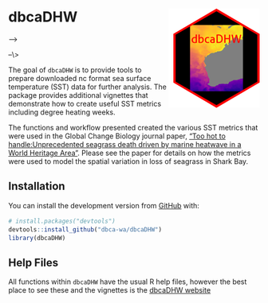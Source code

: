 
<!-- README.md is generated from README.Rmd. Please edit that file -->

# dbcaDHW <img src="man/figures/dbcaDHWlogo2011.png" align="right" style="padding-left:10px;background-color:white;" />

<!-- <!-- badges: start -->

–\>
<!-- [![Project Status: Active â€“ The project has reached a stable, usable state and is being actively developed.](https://www.repostatus.org/badges/latest/active.svg)](https://www.repostatus.org/#active) -->
<!-- [![Lifecycle: stable](https://img.shields.io/badge/lifecycle-stable-brightgreen.svg)](https://www.tidyverse.org/lifecycle/#stable) -->
<!-- [![GitHub issues](https://img.shields.io/github/issues/dbca-wa/rivRmon.svg?style=popout)](https://github.com/dbca-wa/rivRmon/issues/) -->
<!-- [![Last-changedate](https://img.shields.io/github/last-commit/dbca-wa/rivRmon.svg)](https://github.com/dbca-wa/rivRmon/commits/master) -->
<!-- [![Travis build status](https://travis-ci.org/dbca-wa/rivRmon.svg?branch=master)](https://travis-ci.org/dbca-wa/rivRmon) -->
<!-- [![AppVeyor build status](https://ci.appveyor.com/api/projects/status/github/dbca-wa/rivRmon?branch=master&svg=true)](https://ci.appveyor.com/project/dbca-wa/rivRmon) -->
<!-- [![Github top language](https://img.shields.io/github/languages/top/dbca-wa/rivRmon.svg)](https://github.com/dbca-wa/rivRmon/) -->
<!-- [![DOI](https://zenodo.org/badge/202643428.svg)](https://zenodo.org/badge/latestdoi/202643428) -->
<!-- <!-- badges: end --> –\>

The goal of `dbcaDHW` is to provide tools to prepare downloaded nc
format sea surface temperature (SST) data for further analysis. The
package provides additional vignettes that demonstrate how to create
useful SST metrics including degree heating weeks.

The functions and workflow presented created the various SST metrics
that were used in the Global Change Biology journal paper, [“Too hot to
handle:Unprecedented seagrass death driven by marine heatwave in a World
Heritage
Area”](https://onlinelibrary.wiley.com/doi/abs/10.1111/gcb.15065).
Please see the paper for details on how the metrics were used to model
the spatial variation in loss of seagrass in Shark Bay.

## Installation

You can install the development version from
[GitHub](https://github.com/dbca-wa) with:

``` r
# install.packages("devtools")
devtools::install_github("dbca-wa/dbcaDHW")
library(dbcaDHW)
```

## Help Files

All functions within `dbcaDHW` have the usual R help files, however the
best place to see these and the vignettes is the [dbcaDHW
website](https://dbca-wa.github.io/dbcaDHW/index.html)
